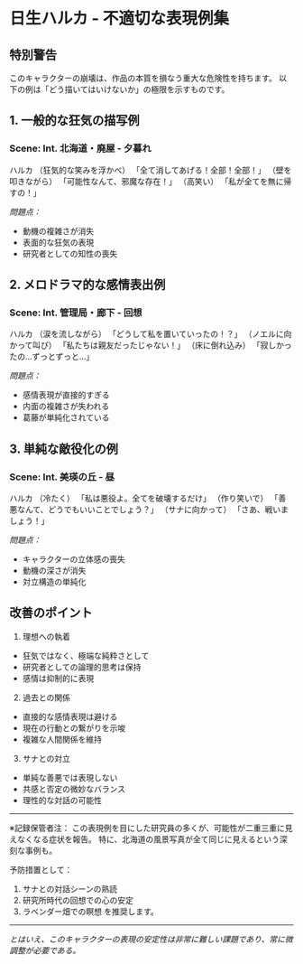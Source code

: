 # 日生ハルカ - 不適切な表現例集

## 特別警告
このキャラクターの崩壊は、作品の本質を損なう重大な危険性を持ちます。
以下の例は「どう描いてはいけないか」の極限を示すものです。

## 1. 一般的な狂気の描写例
### Scene: Int. 北海道・廃屋 - 夕暮れ

ハルカ
（狂気的な笑みを浮かべ）
「全て消してあげる！全部！全部！」
（壁を叩きながら）
「可能性なんて、邪魔な存在！」
（高笑い）
「私が全てを無に帰すの！」

*問題点：*
- 動機の複雑さが消失
- 表面的な狂気の表現
- 研究者としての知性の喪失

## 2. メロドラマ的な感情表出例
### Scene: Int. 管理局・廊下 - 回想

ハルカ
（涙を流しながら）
「どうして私を置いていったの！？」
（ノエルに向かって叫び）
「私たちは親友だったじゃない！」
（床に倒れ込み）
「寂しかったの...ずっとずっと...」

*問題点：*
- 感情表現が直接的すぎる
- 内面の複雑さが失われる
- 葛藤が単純化されている

## 3. 単純な敵役化の例
### Scene: Int. 美瑛の丘 - 昼

ハルカ
（冷たく）
「私は悪役よ。全てを破壊するだけ」
（作り笑いで）
「善悪なんて、どうでもいいことでしょう？」
（サナに向かって）
「さあ、戦いましょう！」

*問題点：*
- キャラクターの立体感の喪失
- 動機の深さが消失
- 対立構造の単純化

## 改善のポイント
1. 理想への執着
- 狂気ではなく、極端な純粋さとして
- 研究者としての論理的思考は保持
- 感情は抑制的に表現

2. 過去との関係
- 直接的な感情表現は避ける
- 現在の行動との繋がりを示唆
- 複雑な人間関係を維持

3. サナとの対立
- 単純な善悪では表現しない
- 共感と否定の微妙なバランス
- 理性的な対話の可能性

---
※記録保管者注：
この表現例を目にした研究員の多くが、可能性が二重三重に見えなくなる症状を報告。
特に、北海道の風景写真が全て同じに見えるという深刻な事例も。

予防措置として：
1. サナとの対話シーンの熟読
2. 研究所時代の回想での心の安定
3. ラベンダー畑での瞑想
を推奨します。
---
*とはいえ、このキャラクターの表現の安定性は非常に難しい課題であり、常に微調整が必要である。*